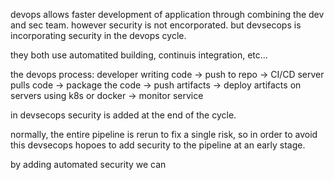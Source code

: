 devops allows faster development of application through combining the dev and sec team.
however security is not encorporated.
but devsecops is incorporating security in the devops cycle.

they both use automatited building, continuis integration, etc...

the devops process:
developer writing code -> push to repo -> CI/CD server pulls code -> package the code -> push artifacts -> deploy artifacts on servers using k8s or docker -> monitor service

in devsecops security is added at the end of the cycle.

normally, the entire pipeline is rerun to fix a single risk, so in order to avoid this devsecops hopoes to add security to the pipeline at an early stage.

by adding automated security we can 